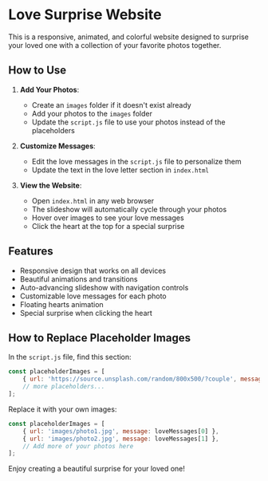 # Love Surprise Website

This is a responsive, animated, and colorful website designed to surprise your loved one with a collection of your favorite photos together.

## How to Use

1. **Add Your Photos**: 
   - Create an `images` folder if it doesn't exist already
   - Add your photos to the `images` folder
   - Update the `script.js` file to use your photos instead of the placeholders

2. **Customize Messages**:
   - Edit the love messages in the `script.js` file to personalize them
   - Update the text in the love letter section in `index.html`

3. **View the Website**:
   - Open `index.html` in any web browser
   - The slideshow will automatically cycle through your photos
   - Hover over images to see your love messages
   - Click the heart at the top for a special surprise

## Features

- Responsive design that works on all devices
- Beautiful animations and transitions
- Auto-advancing slideshow with navigation controls
- Customizable love messages for each photo
- Floating hearts animation
- Special surprise when clicking the heart

## How to Replace Placeholder Images

In the `script.js` file, find this section:

```javascript
const placeholderImages = [
    { url: 'https://source.unsplash.com/random/800x500/?couple', message: loveMessages[0] },
    // more placeholders...
];
```

Replace it with your own images:

```javascript
const placeholderImages = [
    { url: 'images/photo1.jpg', message: loveMessages[0] },
    { url: 'images/photo2.jpg', message: loveMessages[1] },
    // Add more of your photos here
];
```

Enjoy creating a beautiful surprise for your loved one!